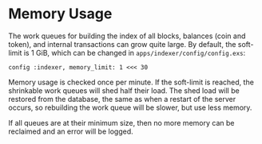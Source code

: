 # Memory Usage

The work queues for building the index of all blocks, balances \(coin and token\), and internal transactions can grow quite large. By default, the soft-limit is 1 GiB, which can be changed in `apps/indexer/config/config.exs`:

```text
config :indexer, memory_limit: 1 <<< 30
```

Memory usage is checked once per minute. If the soft-limit is reached, the shrinkable work queues will shed half their load. The shed load will be restored from the database, the same as when a restart of the server occurs, so rebuilding the work queue will be slower, but use less memory.

If all queues are at their minimum size, then no more memory can be reclaimed and an error will be logged.

